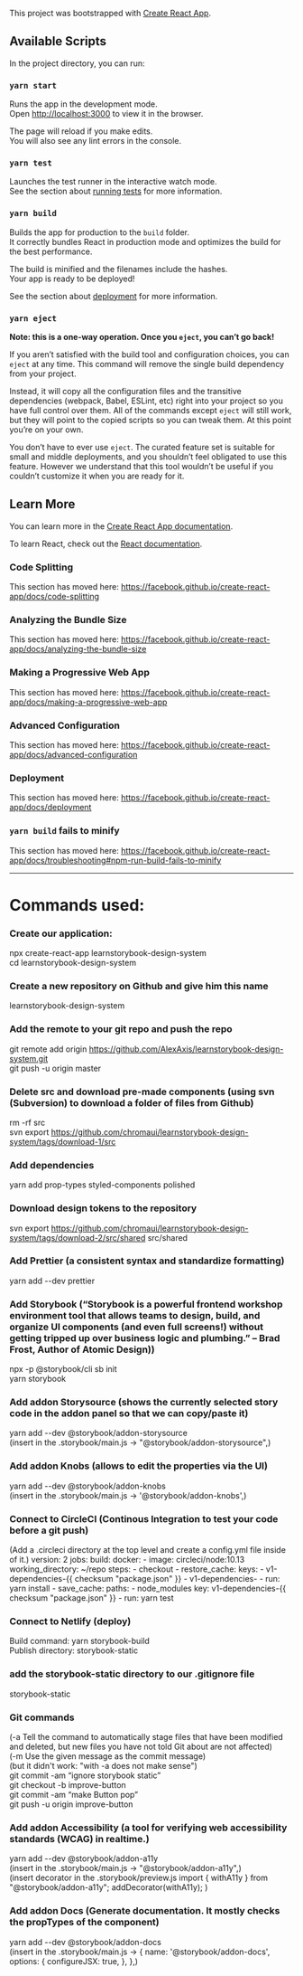 This project was bootstrapped with [Create React App](https://github.com/facebook/create-react-app).

## Available Scripts

In the project directory, you can run:

### `yarn start`

Runs the app in the development mode.<br />
Open [http://localhost:3000](http://localhost:3000) to view it in the browser.

The page will reload if you make edits.<br />
You will also see any lint errors in the console.

### `yarn test`

Launches the test runner in the interactive watch mode.<br />
See the section about [running tests](https://facebook.github.io/create-react-app/docs/running-tests) for more information.

### `yarn build`

Builds the app for production to the `build` folder.<br />
It correctly bundles React in production mode and optimizes the build for the best performance.

The build is minified and the filenames include the hashes.<br />
Your app is ready to be deployed!

See the section about [deployment](https://facebook.github.io/create-react-app/docs/deployment) for more information.

### `yarn eject`

**Note: this is a one-way operation. Once you `eject`, you can’t go back!**

If you aren’t satisfied with the build tool and configuration choices, you can `eject` at any time. This command will remove the single build dependency from your project.

Instead, it will copy all the configuration files and the transitive dependencies (webpack, Babel, ESLint, etc) right into your project so you have full control over them. All of the commands except `eject` will still work, but they will point to the copied scripts so you can tweak them. At this point you’re on your own.

You don’t have to ever use `eject`. The curated feature set is suitable for small and middle deployments, and you shouldn’t feel obligated to use this feature. However we understand that this tool wouldn’t be useful if you couldn’t customize it when you are ready for it.

## Learn More

You can learn more in the [Create React App documentation](https://facebook.github.io/create-react-app/docs/getting-started).

To learn React, check out the [React documentation](https://reactjs.org/).

### Code Splitting

This section has moved here: https://facebook.github.io/create-react-app/docs/code-splitting

### Analyzing the Bundle Size

This section has moved here: https://facebook.github.io/create-react-app/docs/analyzing-the-bundle-size

### Making a Progressive Web App

This section has moved here: https://facebook.github.io/create-react-app/docs/making-a-progressive-web-app

### Advanced Configuration

This section has moved here: https://facebook.github.io/create-react-app/docs/advanced-configuration

### Deployment

This section has moved here: https://facebook.github.io/create-react-app/docs/deployment

### `yarn build` fails to minify

This section has moved here: https://facebook.github.io/create-react-app/docs/troubleshooting#npm-run-build-fails-to-minify

---

# Commands used:

### Create our application:

npx create-react-app learnstorybook-design-system<br/>
cd learnstorybook-design-system

### Create a new repository on Github and give him this name

learnstorybook-design-system

### Add the remote to your git repo and push the repo

git remote add origin https://github.com/AlexAxis/learnstorybook-design-system.git<br/>
git push -u origin master

### Delete src and download pre-made components (using svn (Subversion) to download a folder of files from Github)

rm -rf src<br/>
svn export https://github.com/chromaui/learnstorybook-design-system/tags/download-1/src

### Add dependencies

yarn add prop-types styled-components polished

### Download design tokens to the repository

svn export https://github.com/chromaui/learnstorybook-design-system/tags/download-2/src/shared src/shared

### Add Prettier (a consistent syntax and standardize formatting)

yarn add --dev prettier

### Add Storybook (“Storybook is a powerful frontend workshop environment tool that allows teams to design, build, and organize UI components (and even full screens!) without getting tripped up over business logic and plumbing.” – Brad Frost, Author of Atomic Design))

npx -p @storybook/cli sb init<br/>
yarn storybook

### Add addon Storysource (shows the currently selected story code in the addon panel so that we can copy/paste it)

yarn add --dev @storybook/addon-storysource<br/>
(insert in the .storybook/main.js -> "@storybook/addon-storysource",)

### Add addon Knobs (allows to edit the properties via the UI)

yarn add --dev @storybook/addon-knobs<br/>
(insert in the .storybook/main.js -> '@storybook/addon-knobs',)

### Connect to CircleCI (Continous Integration to test your code before a git push)

(Add a .circleci directory at the top level and create a config.yml file inside of it.)
version: 2
jobs:
build:
docker: - image: circleci/node:10.13
working_directory: ~/repo
steps: - checkout - restore_cache:
keys: - v1-dependencies-{{ checksum "package.json" }} - v1-dependencies- - run: yarn install - save_cache:
paths: - node_modules
key: v1-dependencies-{{ checksum "package.json" }} - run: yarn test

### Connect to Netlify (deploy)

Build command: yarn storybook-build<br/>
Publish directory: storybook-static

### add the storybook-static directory to our .gitignore file

storybook-static

### Git commands

(-a Tell the command to automatically stage files that have been modified and deleted, but new files you have not told Git about are not affected)<br/>
(-m Use the given message as the commit message)<br/>
(but it didn't work: "with -a does not make sense")<br/>
git commit -am “ignore storybook static”<br/>
git checkout -b improve-button<br/>
git commit -am “make Button pop”<br/>
git push -u origin improve-button

### Add addon Accessibility (a tool for verifying web accessibility standards (WCAG) in realtime.)

yarn add --dev @storybook/addon-a11y<br/>
(insert in the .storybook/main.js -> "@storybook/addon-a11y",)<br/>
(insert decorator in the .storybook/preview.js
import { withA11y } from "@storybook/addon-a11y";
addDecorator(withA11y);
)

### Add addon Docs (Generate documentation. It mostly checks the propTypes of the component)

yarn add --dev @storybook/addon-docs<br/>
(insert in the .storybook/main.js -> {
name: '@storybook/addon-docs',
options: {
configureJSX: true,
},
},)
